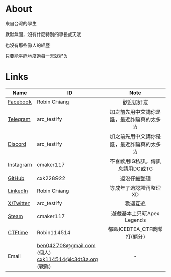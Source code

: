 # About
來自台灣的學生

默默無聞，沒有什麼特別的專長或天賦

也沒有那些傲人的經歷

只要能平靜地度過每一天就好ㄌ

# Links


| Name                                                                | ID                                                          |                    Note                    |
| ------------------------------------------------------------------- | ----------------------------------------------------------- |:------------------------------------------:|
| [Facebook](https://www.facebook.com/profile.php?id=100024622431683) | Robin Chiang                                                |                 歡迎加好友                 |
| [Telegram](https://t.me/arc_testify)                                | arc_testify                                                 | 加之前先用中文講你是誰，最近詐騙真的太多ㄌ |
| [Discord](https://discord.com/users/574487545392398337)             | arc_testify                                                 | 加之前先用中文講你是誰，最近詐騙真的太多ㄌ |
| [Instagram](https://www.instagram.com/cmaker117/)                   | cmaker117                                                   |      不喜歡用IG私訊，傳訊息請用DC或TG      |
| [GitHub](https://github.com/cxk228922)                              | cxk228922                                                   |                還沒仔細整理                |
| [LinkedIn](www.linkedin.com/in/robin-chiang-834b822a4)              | Robin Chiang                                                |           等成年了過認證再整理XD           |
| [X/Twitter](https://x.com/arc_testify)                              | arc_testify                                                 |                  歡迎互追                  |
| [Steam](https://steamcommunity.com/profiles/76561199210296732)      | cmaker117                                                   |         遊戲基本上只玩Apex Legends         |
| [CTFtime](https://ctftime.org/user/196421)                          | Robin114514                                                 |        都跟ICEDTEA_CTF戰隊打(躺分)         |
| Email                                                               | ben042708@gmail.com (個人)<br> cxk114514@ic3dt3a.org (戰隊) |                     -                      |
